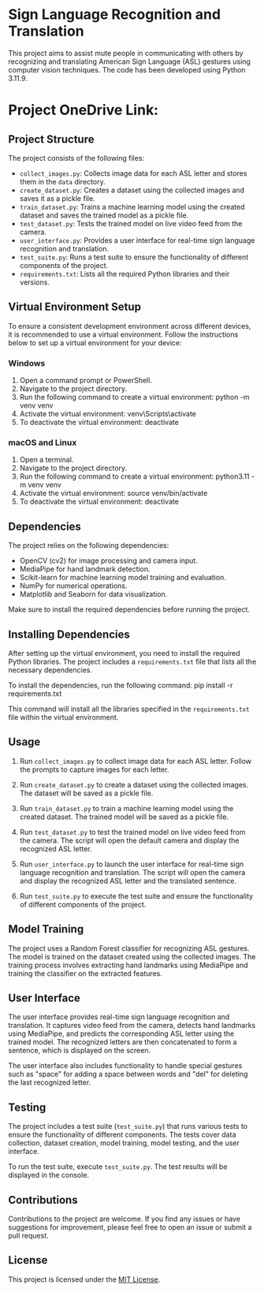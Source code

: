 # Sign Language Recognition and Translation

This project aims to assist mute people in communicating with others by recognizing and translating American Sign Language (ASL) gestures using computer vision techniques. The code has been developed using Python 3.11.9.

# Project OneDrive Link:

## Project Structure

The project consists of the following files:

- `collect_images.py`: Collects image data for each ASL letter and stores them in the `data` directory.
- `create_dataset.py`: Creates a dataset using the collected images and saves it as a pickle file.
- `train_dataset.py`: Trains a machine learning model using the created dataset and saves the trained model as a pickle file.
- `test_dataset.py`: Tests the trained model on live video feed from the camera.
- `user_interface.py`: Provides a user interface for real-time sign language recognition and translation.
- `test_suite.py`: Runs a test suite to ensure the functionality of different components of the project.
- `requirements.txt`: Lists all the required Python libraries and their versions.

## Virtual Environment Setup

To ensure a consistent development environment across different devices, it is recommended to use a virtual environment. Follow the instructions below to set up a virtual environment for your device:

### Windows

1. Open a command prompt or PowerShell.
2. Navigate to the project directory.
3. Run the following command to create a virtual environment:
   python -m venv venv
4. Activate the virtual environment:
   venv\Scripts\activate
5. To deactivate the virtual environment:
   deactivate

### macOS and Linux

1. Open a terminal.
2. Navigate to the project directory.
3. Run the following command to create a virtual environment:
   python3.11 -m venv venv
4. Activate the virtual environment:
   source venv/bin/activate
5. To deactivate the virtual environment:
   deactivate
   
## Dependencies

The project relies on the following dependencies:

- OpenCV (cv2) for image processing and camera input.
- MediaPipe for hand landmark detection.
- Scikit-learn for machine learning model training and evaluation.
- NumPy for numerical operations.
- Matplotlib and Seaborn for data visualization.

Make sure to install the required dependencies before running the project.

## Installing Dependencies

After setting up the virtual environment, you need to install the required Python libraries. The project includes a `requirements.txt` file that lists all the necessary dependencies.

To install the dependencies, run the following command:
pip install -r requirements.txt

This command will install all the libraries specified in the `requirements.txt` file within the virtual environment.

## Usage

1. Run `collect_images.py` to collect image data for each ASL letter. Follow the prompts to capture images for each letter.

2. Run `create_dataset.py` to create a dataset using the collected images. The dataset will be saved as a pickle file.

3. Run `train_dataset.py` to train a machine learning model using the created dataset. The trained model will be saved as a pickle file.

4. Run `test_dataset.py` to test the trained model on live video feed from the camera. The script will open the default camera and display the recognized ASL letter.

5. Run `user_interface.py` to launch the user interface for real-time sign language recognition and translation. The script will open the camera and display the recognized ASL letter and the translated sentence.

6. Run `test_suite.py` to execute the test suite and ensure the functionality of different components of the project.

## Model Training

The project uses a Random Forest classifier for recognizing ASL gestures. The model is trained on the dataset created using the collected images. The training process involves extracting hand landmarks using MediaPipe and training the classifier on the extracted features.

## User Interface

The user interface provides real-time sign language recognition and translation. It captures video feed from the camera, detects hand landmarks using MediaPipe, and predicts the corresponding ASL letter using the trained model. The recognized letters are then concatenated to form a sentence, which is displayed on the screen.

The user interface also includes functionality to handle special gestures such as "space" for adding a space between words and "del" for deleting the last recognized letter.

## Testing

The project includes a test suite (`test_suite.py`) that runs various tests to ensure the functionality of different components. The tests cover data collection, dataset creation, model training, model testing, and the user interface.

To run the test suite, execute `test_suite.py`. The test results will be displayed in the console.

## Contributions

Contributions to the project are welcome. If you find any issues or have suggestions for improvement, please feel free to open an issue or submit a pull request.

## License

This project is licensed under the [MIT License](LICENSE).
